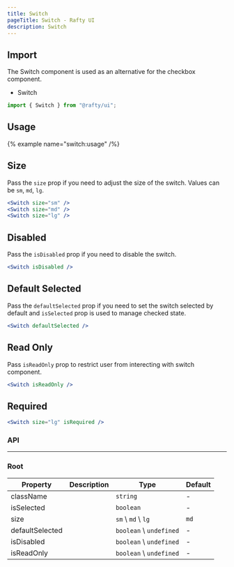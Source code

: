 ```yaml
---
title: Switch
pageTitle: Switch - Rafty UI
description: Switch
---
```


## Import

The Switch component is used as an alternative for the checkbox component.

- Switch

```jsx
import { Switch } from "@rafty/ui";
```

## Usage

{% example name="switch:usage" /%}

## Size

Pass the `size` prop if you need to adjust the size of the switch. Values can be `sm`, `md`, `lg`.

```jsx
<Switch size="sm" />
<Switch size="md" />
<Switch size="lg" />
```

## Disabled

Pass the `isDisabled` prop if you need to disable the switch.

```jsx
<Switch isDisabled />
```

## Default Selected

Pass the `defaultSelected` prop if you need to set the switch selected by default and `isSelected` prop is used to manage checked state.

```jsx
<Switch defaultSelected />
```

## Read Only

Pass `isReadOnly` prop to restrict user from interecting with switch component.

```jsx
<Switch isReadOnly />
```

## Required

```jsx
<Switch size="lg" isRequired />
```

### API

---

### Root

| Property        | Description | Type                    | Default |
| --------------- | ----------- | ----------------------- | ------- |
| className       |             | `string`                | -       |
| isSelected      |             | `boolean`               | -       |
| size            |             | `sm` \ `md` \ `lg`      | `md`    |
| defaultSelected |             | `boolean` \ `undefined` | -       |
| isDisabled      |             | `boolean` \ `undefined` | -       |
| isReadOnly      |             | `boolean` \ `undefined` | -       |
